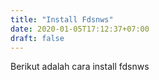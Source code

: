 ```yaml
---
title: "Install Fdsnws"
date: 2020-01-05T17:12:37+07:00
draft: false
---
```


Berikut adalah cara install fdsnws